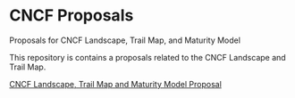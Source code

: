 # CNCF Proposals

Proposals for CNCF Landscape, Trail Map, and Maturity Model

This repository is contains a proposals related to the CNCF Landscape and Trail Map.

[CNCF Landscape, Trail Map and Maturity Model Proposal](/maturity-model.md)
